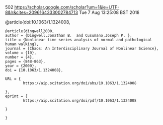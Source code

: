 
502
https://scholar.google.com/scholar?um=1&ie=UTF-8&lr&cites=2096164333002784713
Tue  7 Aug 13:25:08 BST 2018



@article{doi:10.1063/1.1324008,

```
@article{dingwell2000,
author = {Dingwell,Jonathan B.  and Cusumano,Joseph P. },
title = {Nonlinear time series analysis of normal and pathological human walking},
journal = {Chaos: An Interdisciplinary Journal of Nonlinear Science},
volume = {10},
number = {4},
pages = {848-863},
year = {2000},
doi = {10.1063/1.1324008},

URL = { 
        https://aip.scitation.org/doi/abs/10.1063/1.1324008
    
},
eprint = { 
        https://aip.scitation.org/doi/pdf/10.1063/1.1324008
    
}

}
```



